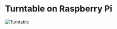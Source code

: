 # Turntable on Raspberry Pi

![Turntable](https://github.com/raspberrypisig/TurnTableRpi/raw/master/IMG_20181007_172733.jpg)
